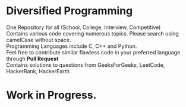 # Diversified Programming
One Repository for all (School, College, Interview, Competitive)
<br>Contains various code covering numerous topics. Please search using camelCase without space.
<br>Programming Languages include C, C++ and Python.
<br>Feel free to contribute similar flawless code in your preferred language through <strong>Pull Request</strong>
<br>Contains solutions to questions from GeeksForGeeks, LeetCode, HackerRank, HackerEarth
# Work in Progress.

